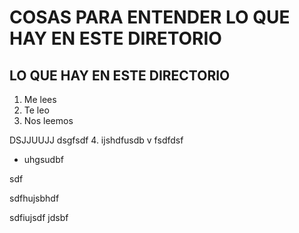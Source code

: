 # COSAS PARA ENTENDER LO QUE HAY EN ESTE DIRETORIO
## LO QUE HAY EN ESTE DIRECTORIO

1. Me lees
1. Te leo
1. Nos leemos

DSJJUUJJ
dsgfsdf
4. ijshdfusdb v
fsdfdsf
- uhgsudbf

sdf

sdfhujsbhdf

sdfiujsdf
jdsbf
